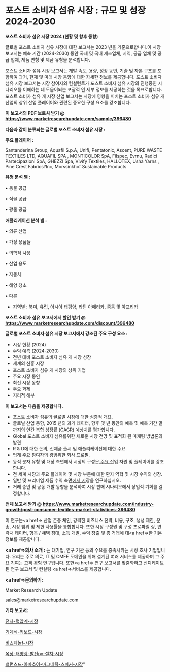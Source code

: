 # 포스트 소비자 섬유 시장 : 규모 및 성장 2024-2030

<strong>포스트 소비자 섬유 시장 2024 (현황 및 향후 동향)</strong>

글로벌 포스트 소비자 섬유 시장에 대한 보고서는 2023 년을 기준으로합니다.이 시장 보고서는 예측 기간 (2024-2030) 동안 국제 및 국내 제조업체, 지역, 공급 업체 및 공급 업체, 제품 변형 및 제품 유형을 분석합니다.

포스트 소비자 섬유 시장 보고서는 개발 속도, 용량, 성장 동인, 기술 및 자본 구조를 포함하여 과거, 현재 및 미래 시장 동향에 대한 자세한 정보를 제공합니다. 포스트 소비자 섬유 시장 보고서는 시장 참여자와 컨설턴트가 포스트 소비자 섬유 시장의 진행중인 시나리오를 이해하는 데 도움이되는 포괄적 인 세부 정보를 제공하는 것을 목표로합니다. 포스트 소비자 섬유 개 시장 산업 보고서는 시장에 영향을 미치는 포스트 소비자 섬유 개 산업의 상위 산업 플레이어와 관련된 중요한 구성 요소를 강조합니다.



<strong>이 보고서의 PDF 브로셔 받기 @ <a href=https://www.marketresearchupdate.com/sample/396480>https://www.marketresearchupdate.com/sample/396480</a></strong>



<strong>다음과 같이 분류되는 글로벌 포스트 소비자 섬유 시장 :</strong>



<strong>주요 플레이어 :</strong>

Santanderina Group, Aquafil S.p.A, Unifi, Pentatonic, Ascent, PURE WASTE TEXTILES LTD, AQUAFIL SPA , MONTICOLOR SpA, Filspec, Evrnu, Radici Partecipazioni SpA, GHEZZI Spa, Vivify Textiles, HALLOTEX, Usha Yarns , Pine Crest Fabrics?Inc, Morssinkhof Sustainable Products



<strong>유형 분석 별 :</strong>

• 동물 공급

• 식물 공급

• 광물 공급



<strong>애플리케이션 분석 별 :</strong>

• 의류 산업

• 가정 용품들

• 의학적 사용

• 산업 용도

• 자동차

• 해양 청소

• 다른

<ul>
  <li>지역별 : 북미, 유럽, 아시아 태평양, 라틴 아메리카, 중동 및 아프리카</li>
</ul>


<strong>포스트 소비자 섬유 보고서에서 할인 받기 @ <a href=https://www.marketresearchupdate.com/discount/396480>https://www.marketresearchupdate.com/discount/396480</a></strong>



<strong>글로벌 포스트 소비자 섬유 시장 보고서에서 강조된 주요 구성 요소 :</strong>
<ul>
  <li>시장 현황 (2024)</li>
  <li>수익 예측 (2024-2030)</li>
  <li>전년 대비 포스트 소비자 섬유 개 시장 성장</li>
  <li>세계의 신흥 시장</li>
  <li>포스트 소비자 섬유 개 시장의 상위 기업</li>
  <li>주요 시장 동인</li>
  <li>최신 시장 동향</li>
  <li>주요 과제</li>
  <li>지리적 해부</li>
</ul>


<strong>이 보고서는 다음을 제공합니다.</strong>
<ul>
  <li>포스트 소비자 섬유의 글로벌 시장에 대한 심층적 개요.</li>
  <li>글로벌 산업 동향, 2015 년의 과거 데이터, 향후 몇 년 동안의 예측 및 예측 기간 말까지의 연간 복합 성장률 (CAGR) 예상치를 평가합니다.</li>
  <li>Global 포스트 소비자 섬유를위한 새로운 시장 전망 및 표적화 된 마케팅 방법론의 발견</li>
  <li>R &amp; D에 대한 논의, 신제품 출시 및 애플리케이션에 대한 수요.</li>
  <li>업계 주요 참여자의 광범위한 회사 프로필.</li>
  <li>동적 분자 유형 및 대상 측면에서 시장의 구성은<a href=> 주요 산</a>업 자원 및 플레이어를 강조합니다.</li>
  <li>전 세계 시장과 주요 플레이어 및 시장 부문에 대한 환자 역학 및 시장 수익의 성장.</li>
  <li>일반 및 프리미엄 제품 수익 측면<a href=>에서 시</a>장을 연구하십시오.</li>
  <li>거래 승인 및 공동 개발 동향을 분석하여 시장 판매 시나리오에서 상업적 기회를 결정합니다.</li>
</ul>



<strong>전체 보고서 받기 @ <a href=https://www.marketresearchupdate.com/industry-growth/post-consumer-textiles-market-statistices-396480>https://www.marketresearchupdate.com/industry-growth/post-consumer-textiles-market-statistices-396480</a></strong>

이 연구는<a href=> 산업 존중</a> 체인, 강력한 비즈니스 전략, 비용, 구조, 생성 제한, 운송, 시장 범위 및 제한 사용률을 통합합니다. 또한 시장 구성원 및 구성 프로파일 링, 연락처 데이터, 항목 / 혜택 침대, 소득 개발, 수익 창출 및 총 거래에 대<a href=>한 기본 </a>정보를 제공합니다.



<strong><a href=>회사 소</a>개 :</strong>
는 대기업, 연구 기관 등의 수요를 충족시키는 시장 조사 기업입니다. 우리는 주로 의료, IT 및 CMFE 도메인을 위해 설계된 여러 서비스를 제공하며 그 주요 기여는 고객 경험 연구입니다. 또한<a href=> 연구 보</a>고서를 맞춤화하고 신디케이트 된 연구 보고서 및 컨설팅 <a href=>서비스</a>를 제공합니다.



<strong><a href=>문의하기:</a></strong>

Market Research Update

sales@marketresearchupdate.com



<strong>기타 보고서:</strong>

<a href=https://www.linkedin.com/pulse/전자-혈압계-시장-진입-전략-및-위험-평가2029년-isdailynews/>전자-혈압계-시장</a>

<a href=https://www.linkedin.com/pulse/기계식-키보드-시장-동향-및-성장-전망-analytics-avenue-adventures-24-ana-9amjf/>기계식-키보드-시장</a>

<a href=https://www.linkedin.com/pulse/비스페놀f-시장-세분화-연구-및-목표-고객2029년-trend-tracking-tips-360-analysis-kckjf/>비스페놀f-시장</a>

<a href=https://www.linkedin.com/pulse/옥상-태양광-발전pv-설치-시장-진입-전략-및-위험-평가2029년-inplf/>옥상-태양광-발전pv-설치-시장</a>

<a href=https://www.linkedin.com/pulse/밸런스드-아마추어-마그네틱-스피커-시장-규모-및-성장-2023-trend-tracking-tips-360-analysis-e6tqf/>밸런스드-아마추어-마그네틱-스피커-시장</a>"
